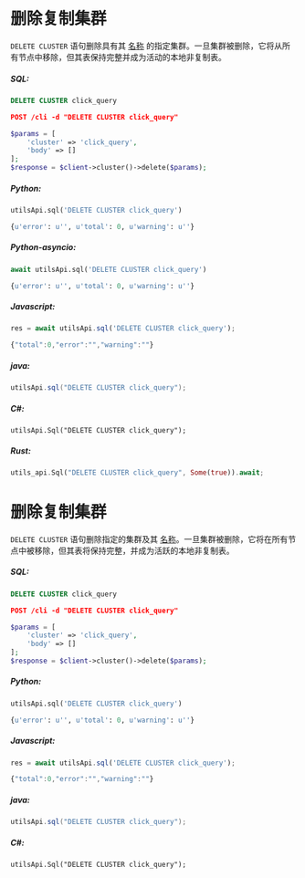 # 删除复制集群 

<!-- example deleting a replication cluster  1 -->
`DELETE CLUSTER` 语句删除具有其 [名称](../../Creating_a_cluster/Setting_up_replication/Setting_up_replication.md#name) 的指定集群。一旦集群被删除，它将从所有节点中移除，但其表保持完整并成为活动的本地非复制表。



<!-- intro -->
##### SQL:

<!-- request SQL -->

```sql
DELETE CLUSTER click_query
```

<!-- request JSON -->

```json
POST /cli -d "DELETE CLUSTER click_query"
```

<!-- request PHP -->

```php
$params = [
    'cluster' => 'click_query',
    'body' => []
];
$response = $client->cluster()->delete($params);                
```
<!-- intro -->
##### Python:

<!-- request Python -->

```python
utilsApi.sql('DELETE CLUSTER click_query')
```

<!-- response Python -->
```python
{u'error': u'', u'total': 0, u'warning': u''}
```

<!-- intro -->
##### Python-asyncio:

<!-- request Python-asyncio -->

```python
await utilsApi.sql('DELETE CLUSTER click_query')
```

<!-- response Python-asyncio -->
```python
{u'error': u'', u'total': 0, u'warning': u''}
```

<!-- intro -->
##### Javascript:

<!-- request javascript -->

```javascript
res = await utilsApi.sql('DELETE CLUSTER click_query');
```

<!-- response javascript -->
```javascript
{"total":0,"error":"","warning":""}
```

<!-- intro -->
##### java:

<!-- request Java -->

```java
utilsApi.sql("DELETE CLUSTER click_query");
```

<!-- intro -->
##### C#:

<!-- request C# -->

```clike
utilsApi.Sql("DELETE CLUSTER click_query");
```

<!-- intro -->
##### Rust:

<!-- request Rust -->

```rust
utils_api.Sql("DELETE CLUSTER click_query", Some(true)).await;
```

<!-- end -->
<!-- proofread -->
# 删除复制集群 

<!-- example deleting a replication cluster  1 -->
`DELETE CLUSTER` 语句删除指定的集群及其 [名称](../../Creating_a_cluster/Setting_up_replication/Setting_up_replication.md#name)。一旦集群被删除，它将在所有节点中被移除，但其表将保持完整，并成为活跃的本地非复制表。



<!-- intro -->
##### SQL:

<!-- request SQL -->

```sql
DELETE CLUSTER click_query
```

<!-- request JSON -->

```json
POST /cli -d "DELETE CLUSTER click_query"
```

<!-- request PHP -->

```php
$params = [
    'cluster' => 'click_query',
    'body' => []
];
$response = $client->cluster()->delete($params);                
```
<!-- intro -->
##### Python:

<!-- request Python -->

```python
utilsApi.sql('DELETE CLUSTER click_query')
```

<!-- response Python -->
```python
{u'error': u'', u'total': 0, u'warning': u''}
```
<!-- intro -->
##### Javascript:

<!-- request javascript -->

```javascript
res = await utilsApi.sql('DELETE CLUSTER click_query');
```

<!-- response javascript -->
```javascript
{"total":0,"error":"","warning":""}
```

<!-- intro -->
##### java:

<!-- request Java -->

```java
utilsApi.sql("DELETE CLUSTER click_query");
```

<!-- intro -->
##### C#:

<!-- request C# -->

```clike
utilsApi.Sql("DELETE CLUSTER click_query");
```
<!-- end -->
<!-- proofread -->
